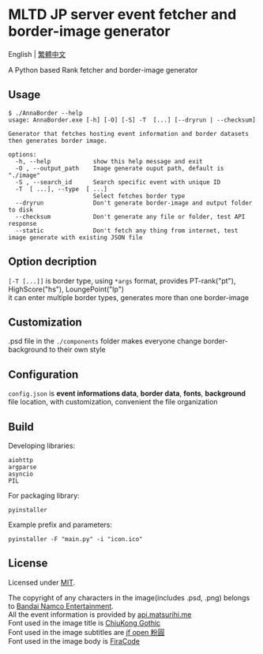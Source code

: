 # MLTD JP server event fetcher and border-image generator

English | [繁體中文](README.zh-TW.md)

A Python based Rank fetcher and border-image generator
  
## Usage

```console
$ ./AnnaBorder --help
usage: AnnaBorder.exe [-h] [-O] [-S] -T  [...] [--dryrun | --checksum]

Generator that fetches hosting event information and border datasets then generates border image.

options:
  -h, --help            show this help message and exit
  -O , --output_path    Image generate ouput path, default is "./image"
  -S , --search_id      Search specific event with unique ID
  -T  [ ...], --type  [ ...]
                        Select fetches border type
  --dryrun              Don't generate border-image and output folder to disk
  --checksum            Don't generate any file or folder, test API response
  --static              Don't fetch any thing from internet, test image generate with existing JSON file
```

## Option decription

`[-T [...]]` is border type, using `*args` format, provides PT-rank("pt"), HighScore("hs"), LoungePoint("lp")  
it can enter multiple border types, generates more than one border-image  

## Customization

.psd file in the `./components` folder makes everyone change border-background to their own style  

## Configuration

`config.json` is **event informations data**, **border data**, **fonts**, **background** file location, with customization, convenient the file organization

## Build

Developing libraries:

```shell
aiohttp
argparse
asyncio
PIL
```

For packaging library:

```shell
pyinstaller
```

Example prefix and parameters:

```shell
pyinstaller -F "main.py" -i "icon.ico"
```

## License

Licensed under [MIT](LICENSE).

The copyright of any characters in the image(includes .psd, .png) belongs to [Bandai Namco Entertainment](https://www.bandainamcoent.co.jp/).  
All the event information is provided by [api.matsurihi.me](https://api.matsurihi.me/docs/)  
Font used in the image title is [ChiuKong Gothic](https://github.com/ChiuMing-Neko/ChiuKongGothic)  
Font used in the image subtitles are [jf open 粉圓](https://github.com/justfont/open-huninn-font)  
Font used in the image body is [FiraCode](https://github.com/tonsky/FiraCode)
